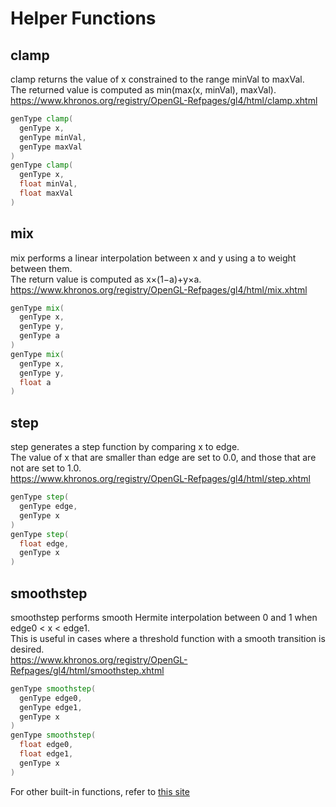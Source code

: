 # Helper Functions

## clamp

clamp returns the value of x constrained to the range minVal to maxVal.  
The returned value is computed as min(max(x, minVal), maxVal).  
<https://www.khronos.org/registry/OpenGL-Refpages/gl4/html/clamp.xhtml>

```glsl
genType clamp(
  genType x,
  genType minVal,
  genType maxVal
)
genType clamp(
  genType x,
  float minVal,
  float maxVal
)
```

## mix

mix performs a linear interpolation between x and y using a to weight between them.  
The return value is computed as x×(1−a)+y×a.  
<https://www.khronos.org/registry/OpenGL-Refpages/gl4/html/mix.xhtml>

```glsl
genType mix(
  genType x,
  genType y,
  genType a
)
genType mix(
  genType x,
  genType y,
  float a
)
```

## step

step generates a step function by comparing x to edge.  
The value of x that are smaller than edge are set to 0.0, and those that are not are set to 1.0.  
<https://www.khronos.org/registry/OpenGL-Refpages/gl4/html/step.xhtml>

```glsl
genType step(
  genType edge,
  genType x
)
genType step(
  float edge,
  genType x
)
```

## smoothstep

smoothstep performs smooth Hermite interpolation between 0 and 1 when edge0 < x < edge1.  
This is useful in cases where a threshold function with a smooth transition is desired.  
<https://www.khronos.org/registry/OpenGL-Refpages/gl4/html/smoothstep.xhtml>

```glsl
genType smoothstep(
  genType edge0,
  genType edge1,
  genType x
)
genType smoothstep(
  float edge0,
  float edge1,
  genType x
)
```

For other built-in functions, refer to [this site](https://www.khronos.org/registry/OpenGL-Refpages/)
